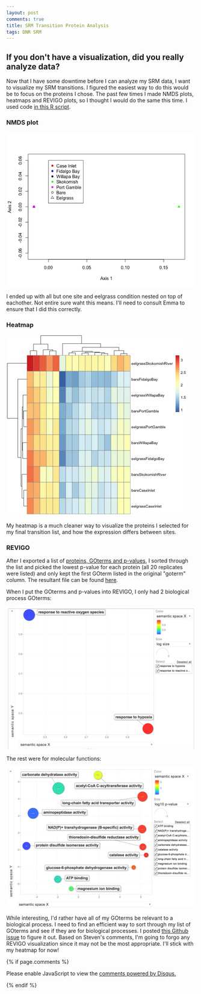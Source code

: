 ```yaml
---
layout: post
comments: true
title: SRM Transition Protein Analysis
tags: DNR SRM
---
```


## If you don't have a visualization, did you really analyze data?

Now that I have some downtime before I can analyze my SRM data, I want to visualize my SRM transitions. I figured the easiest way to do this would be to focus on the proteins I chose. The past few times I made NMDS plots, heatmaps and REVIGO plots, so I thought I would do the same this time. I used code [in this R script](https://github.com/RobertsLab/project-oyster-oa/blob/master/analyses/DNR_TransitionSelection_20170707/2017-07-08-Final-Transitions/2017-07-18-Final-Transition-Visualizations.R).

### NMDS plot

![NMDS](https://raw.githubusercontent.com/RobertsLab/project-oyster-oa/master/analyses/DNR_TransitionSelection_20170707/2017-07-08-Final-Transitions/transitionNMDS.jpeg)

I ended up with all but one site and eelgrass condition nested on top of eachother. Not entire sure waht this means. I'll need to consult Emma to ensure that I did this correctly.

### Heatmap

![heatmap](https://raw.githubusercontent.com/RobertsLab/project-oyster-oa/master/analyses/DNR_TransitionSelection_20170707/2017-07-08-Final-Transitions/transitionHeatmap.jpeg)

My heatmap is a much cleaner way to visualize the proteins I selected for my final transition list, and how the expression differs between sites.

### REVIGO

After I exported a list of [proteins, GOterms and p-values](https://github.com/RobertsLab/project-oyster-oa/blob/master/analyses/DNR_TransitionSelection_20170707/2017-07-08-Final-Transitions/2017-07-18-Transition-Proteins-for-REVIGO.csv), I sorted through the list and picked the lowest p-value for each protein (all 20 replicates were listed) and only kept the first GOterm listed in the original "goterm" column. The resultant file can be found [here](https://github.com/RobertsLab/project-oyster-oa/blob/master/analyses/DNR_TransitionSelection_20170707/2017-07-08-Final-Transitions/2017-07-18-Transition-Proteins-for-REVIGO-UNIQUE.csv).

When I put the GOterms and p-values into REVIGO, I only had 2 biological process GOterms:

![biological process](https://raw.githubusercontent.com/RobertsLab/project-oyster-oa/master/analyses/DNR_TransitionSelection_20170707/2017-07-08-Final-Transitions/limitedBiologicalProcessesREVIGO.png)

The rest were for molecular functions:

![molecular functions](https://raw.githubusercontent.com/RobertsLab/project-oyster-oa/master/analyses/DNR_TransitionSelection_20170707/2017-07-08-Final-Transitions/molecularFunctionREVIGO.png)

While interesting, I'd rather have all of my GOterms be relevant to a biological process. I need to find an efficient way to sort through my list of GOterms and see if they are for biological processes. I posted [this Github issue](https://github.com/sr320/LabDocs/issues/660#issuecomment-316159820) to figure it out. Based on Steven's comments, I'm going to forgo any REVIGO visualization since it may not be the most appropriate. I'll stick with my heatmap for now!

{% if page.comments %}

<div id="disqus_thread"></div>
<script>

/**
*  RECOMMENDED CONFIGURATION VARIABLES: EDIT AND UNCOMMENT THE SECTION BELOW TO INSERT DYNAMIC VALUES FROM YOUR PLATFORM OR CMS.
*  LEARN WHY DEFINING THESE VARIABLES IS IMPORTANT: https://disqus.com/admin/universalcode/#configuration-variables*/
/*
var disqus_config = function () {
this.page.url = PAGE_URL;  // Replace PAGE_URL with your page's canonical URL variable
this.page.identifier = PAGE_IDENTIFIER; // Replace PAGE_IDENTIFIER with your page's unique identifier variable
};
*/
(function() { // DON'T EDIT BELOW THIS LINE
var d = document, s = d.createElement('script');
s.src = 'https://the-responsible-grad-student.disqus.com/embed.js';
s.setAttribute('data-timestamp', +new Date());
(d.head || d.body).appendChild(s);
})();
</script>
<noscript>Please enable JavaScript to view the <a href="https://disqus.com/?ref_noscript">comments powered by Disqus.</a></noscript>

{% endif %}

<script id="dsq-count-scr" src="//the-responsible-grad-student.disqus.com/count.js" async></script>


